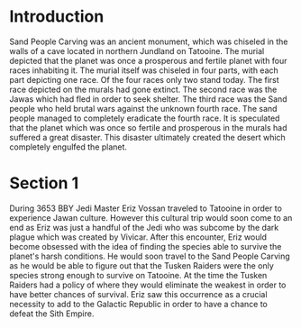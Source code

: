 # Introduction
Sand People Carving was an ancient monument, which was chiseled in the walls of a cave located in northern Jundland on Tatooine.
The murial depicted that the planet was once a prosperous and fertile planet with four races inhabiting it.
The murial itself was chiseled in four parts, with each part depicting one race.
Of the four races only two stand today.
The first race depicted on the murals had gone extinct.
The second race was the Jawas which had fled in order to seek shelter.
The third race was the Sand people who held brutal wars against the unknown fourth race.
The sand people managed to completely eradicate the fourth race.
It is speculated that the planet which was once so fertile and prosperous in the murals had  suffered a great disaster.
This disaster ultimately created the desert which completely engulfed the planet.

# Section 1
During 3653 BBY Jedi Master Eriz Vossan traveled to Tatooine in order to experience Jawan culture.
However this cultural trip would soon come to an end as Eriz was just a handful of the Jedi who was subcome by the dark plague which was created by Vivicar.
After this encounter, Eriz would become obsessed with the idea of finding the species able to survive the planet's harsh conditions.
He would soon travel to the Sand People Carving as he would be able to figure out that the Tusken Raiders were the only species strong enough to survive on Tatooine.
At the time the Tusken Raiders had a policy of where they would eliminate the weakest in order to have better chances of survival.
Eriz saw this occurrence as a crucial necessity to add to the Galactic Republic in order to have a chance to defeat the Sith Empire.